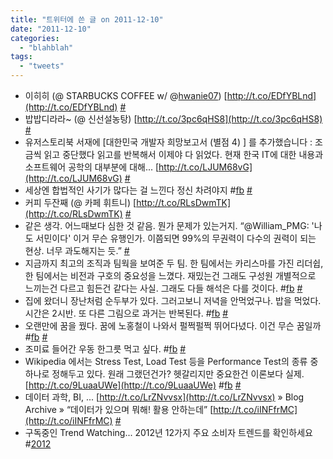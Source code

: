 ```yaml
---
title: "트위터에 쓴 글 on 2011-12-10"
date: "2011-12-10"
categories: 
  - "blahblah"
tags: 
  - "tweets"
---
```


- 이히히 (@ STARBUCKS COFFEE w/ @[hwanie07](http://twitter.com/hwanie07)) [http://t.co/EDfYBLnd](http://t.co/EDfYBLnd) [#](http://twitter.com/blurblah/statuses/143230876581511168)
- 밥밥디라라~ (@ 신선설농탕) [http://t.co/3pc6qHS8](http://t.co/3pc6qHS8) [#](http://twitter.com/blurblah/statuses/143269657728647169)
- 유저스토리북 서재에 \[대한민국 개발자 희망보고서 (별점 4) \] 를 추가했습니다 : 조금씩 읽고 중단했다 읽고를 반복해서 이제야 다 읽었다. 현재 한국 IT에 대한 내용과 소프트웨어 공학의 대부분에 대해... [http://t.co/LJUM68vG](http://t.co/LJUM68vG) [#](http://twitter.com/blurblah/statuses/143370303274360832)
- 세상엔 합법적인 사기가 많다는 걸 느낀다 정신 차려야지 #[fb](http://search.twitter.com/search?q=%23fb) [#](http://twitter.com/blurblah/statuses/143658126095290368)
- 커피 두잔째 (@ 카페 휘트니) [http://t.co/RLsDwmTK](http://t.co/RLsDwmTK) [#](http://twitter.com/blurblah/statuses/143661926143111168)
- 같은 생각. 어느때보다 심한 것 같음. 뭔가 문제가 있는거지. “@William\_PMG: '나도 서민이다' 이거 무슨 유행인가. 이쯤되면 99%의 무권력이 다수의 권력이 되는 현상. 너무 과도해지는 듯.” [#](http://twitter.com/blurblah/statuses/143663937009889280)
- 지금까지 최고의 조직과 팀웍을 보여준 두 팀. 한 팀에서는 카리스마를 가진 리더쉽, 한 팀에서는 비전과 구호의 중요성을 느꼈다. 재밌는건 그래도 구성원 개별적으로 느끼는건 다르고 힘든건 같다는 사실. 그래도 다들 해석은 다를 것이다. #[fb](http://search.twitter.com/search?q=%23fb) [#](http://twitter.com/blurblah/statuses/143730685604143104)
- 집에 왔더니 장난처럼 순두부가 있다. 그러고보니 저녁을 안먹었구나. 밥을 먹었다. 시간은 2시반. 또 다른 그림으로 과거는 반복된다. #[fb](http://search.twitter.com/search?q=%23fb) [#](http://twitter.com/blurblah/statuses/143747671969112064)
- 오랜만에 꿈을 꿨다. 꿈에 노홍철이 나와서 펄쩍펄쩍 뛰어다녔다. 이건 무슨 꿈일까 #[fb](http://search.twitter.com/search?q=%23fb) [#](http://twitter.com/blurblah/statuses/143823305294626816)
- 조미료 들어간 우동 한그릇 먹고 싶다. #[fb](http://search.twitter.com/search?q=%23fb) [#](http://twitter.com/blurblah/statuses/143847418251841536)
- Wikipedia 에서는 Stress Test, Load Test 등을 Performance Test의 종류 중 하나로 정해두고 있다. 원래 그랬던건가? 헷갈리지만 중요한건 이론보다 실제. [http://t.co/9LuaaUWe](http://t.co/9LuaaUWe) #[fb](http://search.twitter.com/search?q=%23fb) [#](http://twitter.com/blurblah/statuses/143871364128964608)
- 데이터 과학, BI, ... [http://t.co/LrZNvvsx](http://t.co/LrZNvvsx) » Blog Archive » “데이터가 있으며 뭐해! 활용 안하는데” [http://t.co/iINFfrMC](http://t.co/iINFfrMC) [#](http://twitter.com/blurblah/statuses/143910755778043906)
- 구독중인 Trend Watching... 2012년 12가지 주요 소비자 트렌드를 확인하세요 #[2012](http://search.twitter.com/search?q=%232012)
